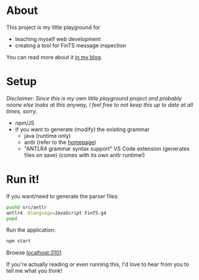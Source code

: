 # About

This project is my little playground for
- teaching myself web development
- creating a tool for FinTS message inspection

You can read more about it [in my blog](http://fints101.com).

# Setup

_Disclaimer: Since this is my own little playground project and probably noone
else looks at this anyway, I feel free to not keep this up to date at all times, sorry._

- npm/JS
- If you want to generate (modify) the existing grammar
  - java (runtime only)
  - antlr (refer to the [homepage](antlr.org/))
  - "ANTLR4 grammar syntax support" VS Code extension (generates files on save) (comes with its own antlr runtime!)

# Run it!

If you want/need to generate the parser files:

```bash
pushd src/antlr
antlr4 -Dlanguage=JavaScript FinTS.g4
popd
```

Run the application:

```bash
npm start
```

Browse [localhost:3101](localhost:3101)

If you're actually reading or even running this, I'd love to hear from you to tell me what you think!
